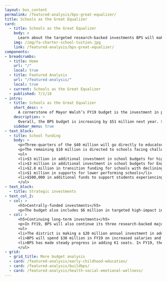 ```yaml
---
layout: bos_content
permalink: /featured-analysis/bps-great-equalizer/
title: Schools as the Great Equalizer
card:
  - title: Schools as the Great Equalizer
    body: >
      Learn about the targeted research-backed investments BPS will make in FY18.
    img: /img/fa-charter-school-tuition.jpg
    link: /featured-analysis/bps-great-equalizer/
components:
- breadcrumbs:
  - title: Home
    url: "/"
    local: true
  - title: Featured Analysis
    url: "/featured-analysis/"
    local: true
  - current: Schools as the Great Equalizer
  - published: 7/1/18
- intro:
  - title: Schools as the Great Equalizer
    short_desc: >
      A cornerstone of Mayor Walsh’s FY19 budget is the investment in public education. Since taking office, Mayor Walsh has increased spending by $261 million, and results are showing. Graduation rates are at a historic high and Boston Public Schools has more high performing schools than ever before.
    description: >
      Overall, the BPS budget is increasing by $51 million next year. $40 million of that funding will go directly to schools where principals, teachers, and staff can respond to the needs of their students. This is almost a 6% increase in funding directed to schools. Despite flat enrollment district-wide, the vast majority of schools will see increases in their budgets.
    sidebar_menu: true    
- text_block:
  - title: School funding
    body: >
      <p>Three-quarters of the $40 million will go directly to educators to ensure Boston attracts and retains the best talent nationwide. This funding will improve student performance and better prepare students for success.</p>
      <p>The remaining $10 million is directed to schools facing challenges that need additional supports, including:</p>
      <ul>
      <li>$3 million in additional investment in school budgets for high-needs students through the Opportunity Index, an innovative tool allowing BPS to allocate resources more equitably.</li>
      <li>$3 million in additional investment in school budgets for English language learners (ELL)</li>
      <li>$2.8 million in transition funding for schools with declining enrollments</li>
      <li>$1 million in supports for lower performing schools</li>
      <li>$500,000 in additional funds to support students experiencing homelessness</li>
      </ul>
- text_block:
  - title: Strategic investments
- text_col_2:
  - col: >
      <h5>Centrally-funded investments</h5>
      <p>The budget also includes $6 million in targeted high-impact investments to support physical and mental health and close opportunity and achievement gaps. These include adding 20 new social emotional wellness professionals, expanding Excellence for All to the 6th grade, and expanding Becoming a Man, a program that serves young men of color by providing school-based group counseling and mentoring services.</p>
  - col: >
      <h5>Continuing long-term investments</h5>
      <p>In FY19, BPS will also continue its three research-backed major investments: extended learning time for students, high-quality teachers, and <a href="budget.boston.gov/featured-analysis/early-childhood-education/">early childhood education</a>.</p>
      <ul>
      <li>The district is making a $20 million annual investment in adding the equivalent of 20 days of instruction to the school day for almost 60 elementary schools.</li>
      <li>BPS will spend $38 million in FY19 on increased salaries and benefits for educators, making them among the highest paid in the country.</li>
      <li>BPS has made steady progress in adding K1 seats. In FY19, the number of K1 seats will be 1,056 higher since Mayor Walsh took office.</li>
      </ul>
- grid:
  - grid_title: More budget analysis
  - card: /featured-analysis/early-childhood-education/
  - card: /featured-analysis/buildbps/
  - card: /featured-analysis/health-social-emotional-wellness/
---
```

